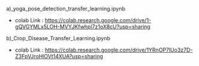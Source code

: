 a)_yoga_pose_detection_transfer_learning.ipynb
- colab Link : https://colab.research.google.com/drive/1-gQVGYMLx5LOH-MVYJKfwhpl7z1oX8cU?usp=sharing

b)_Crop_Disease_Transfer_Learning.ipynb
- colab Link : https://colab.research.google.com/drive/1YRnOP7lUo3z7D-Z3FpVJroHlOVt14XUA?usp=sharing
